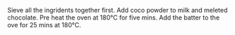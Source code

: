 Sieve all the ingridents together first.
Add coco powder to milk and meleted chocolate.
Pre heat the oven at 180°C for five mins.
Add the batter to the ove for 25 mins at 180°C.